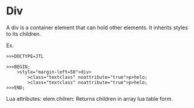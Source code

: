 # Div

A div is a container element that can hold other elements. It inherits styles to its children.

Ex.
```jtl
>>>DOCTYPE=JTL

>>>BEGIN;
    >style="margin-left=50">div>
        >class="textclass" noattribute="true">p>helo;
        >class="textclass" noattribute="true">p>helo;
>>>END;
```

Lua attributes:
elem.chilren: Returns children in array lua table form.
